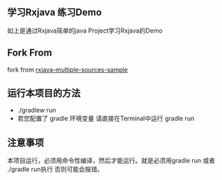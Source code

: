 ## 学习Rxjava 练习Demo

如上是通过Rxjava简单的java Project学习Rxjava的Demo


## Fork From

fork from [rxjava-multiple-sources-sample](https://github.com/dlew/rxjava-multiple-sources-sample)


## 运行本项目的方法

 *   ./gradlew run
 * 若您配置了 gradle 环境变量 请直接在Terminal中运行 gradle run


## 注意事项

本项目运行，必须用命令性编译，然后才能运行。就是必须用gradle run 或者 ./gradle run执行
否则可能会报错。